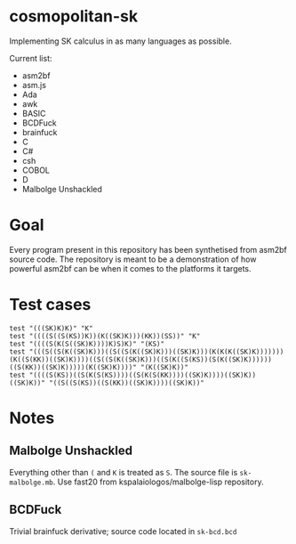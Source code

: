 # cosmopolitan-sk

Implementing SK calculus in as many languages as possible.

Current list:
- asm2bf
- asm.js
- Ada
- awk
- BASIC
- BCDFuck
- brainfuck
- C
- C#
- csh
- COBOL
- D
- Malbolge Unshackled

# Goal

Every program present in this repository has been synthetised from asm2bf source code. The repository is meant to be a demonstration of how powerful asm2bf can be when it comes to the platforms it targets.

# Test cases

```
test "(((SK)K)K)" "K"
test "((((S((S(KS))K))(K((SK)K)))(KK))(SS))" "K"
test "((((S(K(S((SK)K))))K)S)K)" "(KS)"
test "(((S((S(K((SK)K)))((S((S(K((SK)K)))((SK)K)))(K(K(K((SK)K)))))))(K((S(KK))((SK)K))))((S((S(K((SK)K)))((S(K((S(KS))(S(K((SK)K))))))((S(KK))((SK)K)))))(K((SK)K))))" "(K((SK)K))"
test "((((S(KS))((S(K(S(KS))))((S(K(S(KK))))((SK)K))))((SK)K))((SK)K))" "((S((S(KS))((S(KK))((SK)K))))((SK)K))"
```

# Notes

## Malbolge Unshackled

Everything other than `(` and `K` is treated as `S`. The source file is `sk-malbolge.mb`. Use fast20 from kspalaiologos/malbolge-lisp repository.

## BCDFuck

Trivial brainfuck derivative; source code located in `sk-bcd.bcd`
